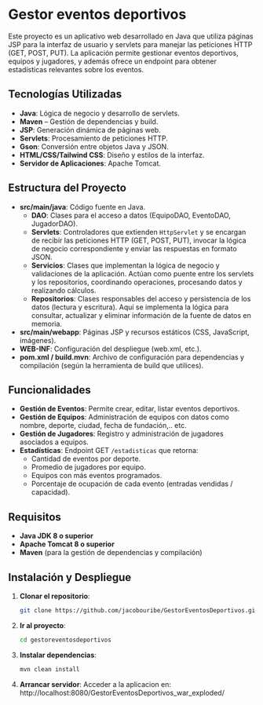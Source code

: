 # Gestor eventos deportivos

Este proyecto es un aplicativo web desarrollado en Java que utiliza páginas JSP para la interfaz de usuario y servlets para manejar las peticiones HTTP (GET, POST, PUT). La aplicación permite gestionar eventos deportivos, equipos y jugadores, y además ofrece un endpoint para obtener estadísticas relevantes sobre los eventos.

## Tecnologías Utilizadas

- **Java**: Lógica de negocio y desarrollo de servlets. 
- **Maven** – Gestión de dependencias y build.
- **JSP**: Generación dinámica de páginas web.
- **Servlets**: Procesamiento de peticiones HTTP.
- **Gson**: Conversión entre objetos Java y JSON.
- **HTML/CSS/Tailwind CSS**: Diseño y estilos de la interfaz.
- **Servidor de Aplicaciones**: Apache Tomcat.

## Estructura del Proyecto

- **src/main/java**: Código fuente en Java.
    - **DAO**: Clases para el acceso a datos (EquipoDAO, EventoDAO, JugadorDAO).
    - **Servlets**: Controladores que extienden `HttpServlet` y se encargan de recibir las peticiones HTTP (GET, POST, PUT), invocar la lógica de negocio correspondiente y enviar las respuestas en formato JSON.
    - **Servicios**: Clases que implementan la lógica de negocio y validaciones de la aplicación. Actúan como puente entre los servlets y los repositorios, coordinando operaciones, procesando datos y realizando cálculos.
    - **Repositorios**: Clases responsables del acceso y persistencia de los datos (lectura y escritura). Aquí se implementa la lógica para consultar, actualizar y eliminar información de la fuente de datos en memoria.
- **src/main/webapp**: Páginas JSP y recursos estáticos (CSS, JavaScript, imágenes).
- **WEB-INF**: Configuración del despliegue (web.xml, etc.).
- **pom.xml / build.mvn**: Archivo de configuración para dependencias y compilación (según la herramienta de build que utilices).

## Funcionalidades

- **Gestión de Eventos**: Permite crear, editar, listar eventos deportivos.
- **Gestión de Equipos**: Administración de equipos con datos como nombre, deporte, ciudad, fecha de fundación,.. etc.
- **Gestión de Jugadores**: Registro y administración de jugadores asociados a equipos.
- **Estadísticas**: Endpoint GET `/estadisticas` que retorna:
    - Cantidad de eventos por deporte.
    - Promedio de jugadores por equipo.
    - Equipos con más eventos programados.
    - Porcentaje de ocupación de cada evento (entradas vendidas / capacidad).

## Requisitos

- **Java JDK 8 o superior**
- **Apache Tomcat 8 o superior** 
- **Maven** (para la gestión de dependencias y compilación)

## Instalación y Despliegue

1. **Clonar el repositorio**:
   ```bash
   git clone https://github.com/jacobouribe/GestorEventosDeportivos.git

2. **Ir al proyecto**:
    ```bash
   cd gestoreventosdeportivos
   
3. **Instalar dependencias**:
    ```bash
   mvn clean install

4. **Arrancar servidor**:
Acceder a la aplicacion en: http://localhost:8080/GestorEventosDeportivos_war_exploded/



   
